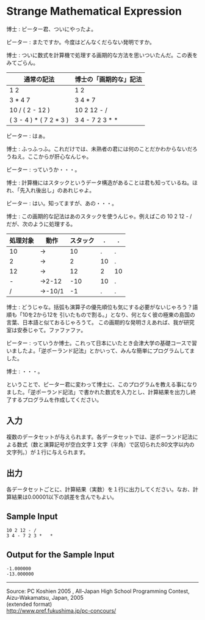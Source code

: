 # Strange Mathematical Expression

博士 : ピーター君、ついにやったよ。

ピーター : またですか。今度はどんなくだらない発明ですか。

博士 : ついに数式を計算機で処理する画期的な方法を思いついたんだ。この表をみてごらん。

| 通常の記法              | 博士の「画期的な」記法 |
| ----------------------- | ---------------------- |
| 1 2                     | 1 2                    |
| 3 * 4 7                 | 3 4 * 7                |
| 10 / ( 2 - 12 )         | 10 2 12 - /            |
| ( 3 - 4 ) * ( 7 2 * 3 ) | 3 4 - 7 2 3 * *        |

ピーター : はぁ。

博士 : ふっふっふ。これだけでは、未熟者の君には何のことだかわからないだろうねえ。ここからが肝心なんじゃ。

ピーター : っていうか・・・。

博士 : 計算機にはスタックというデータ構造があることは君も知っているね。ほれ、「先入れ後出し」のあれじゃよ。

ピーター : はい。知ってますが、あの・・・。

博士 : この画期的な記法はあのスタックを使うんじゃ。例えばこの 10 2 12 - / だが、次のように処理する。

| 処理対象 | 動作    | スタック | .  | .  |
| -------- | ------- | -------- | -- | -- |
| 10       | →       | 10       | .  | .  |
| 2        | →       | 2        | 10 | .  |
| 12       | →       | 12       | 2  | 10 |
| \-       | →2-12   | -10      | 10 | .  |
| /        | →-10/1  | -1       | .  | .  |

博士 : どうじゃな。括弧も演算子の優先順位も気にする必要がないじゃろう？語順も「10を2から12を 引いたもので割る。」となり、何となく彼の極東の島国の言葉、日本語と似ておるじゃろうて。 この画期的な発明さえあれば、我が研究室は安泰じゃて。ファファファ。

ピーター : っていうか博士。これって日本にいたとき会津大学の基礎コースで習いましたよ。「逆ポーランド記法」とかいって、みんな簡単にプログラムしてました。

博士 : ・・・。

ということで、ピーター君に変わって博士に、このプログラムを教える事になりました。「逆ポーランド記法」で書かれた数式を入力とし、計算結果を出力し終了するプログラムを作成してください。

## 入力

複数のデータセットが与えられます。各データセットでは、逆ポーランド記法による数式（数と演算記号が空白文字１文字（半角）で区切られた80文字以内の文字列。）が１行に与えられます。

## 出力

各データセットごとに、計算結果（実数）を１行に出力してください。なお、計算結果は0.00001以下の誤差を含んでもよい。

## Sample Input

    10 2 12 - /
    3 4 - 7 2 3 *   *

## Output for the Sample Input

    -1.000000
    -13.000000

* * *

Source: PC Koshien 2005 , All-Japan High School Programming Contest, Aizu-Wakamatsu, Japan, 2005   
(extended format)   
<http://www.pref.fukushima.jp/pc-concours/>
